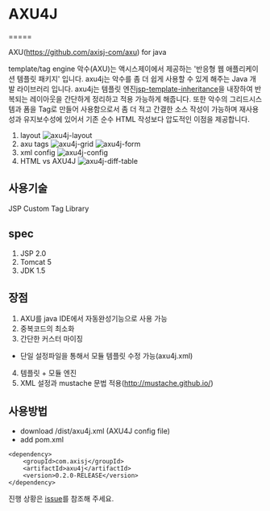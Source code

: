 # AXU4J
=====

AXU(https://github.com/axisj-com/axu) for java

template/tag engine
악수(AXU)는 액시스제이에서 제공하는 '반응형 웹 애플리케이션 템플릿 패키지' 입니다.
axu4j는 악수를 좀 더 쉽게 사용할 수 있게 해주는 Java 개발 라이브러리 입니다.
axu4j는 템플릿 엔진[jsp-template-inheritance](https://github.com/kwon37xi/jsp-template-inheritance)을 내장하여 반복되는 레이아웃을 간단하게 정리하고 적용 가능하게 해줍니다.
또한 악수의 그리드시스템과 폼을 Tag로 만들어 사용함으로서 좀 더 적고 간결한 소스 작성이 가능하며 재사용성과 유지보수성에 있어서 기존 순수 HTML 작성보다 압도적인 이점을 제공합니다.

1. layout
![axu4j-layout](https://cloud.githubusercontent.com/assets/421863/5561293/fe5d3760-8e10-11e4-8a9a-a8b78a20a673.png)
2. axu tags
![axu4j-grid](https://cloud.githubusercontent.com/assets/421863/5561292/fe5c91de-8e10-11e4-9f9b-ab8d48628c4a.png)
![axu4j-form](https://cloud.githubusercontent.com/assets/421863/5561291/fe5c5caa-8e10-11e4-9c9d-025de8753644.png)
3. xml config
![axu4j-config](https://cloud.githubusercontent.com/assets/421863/5561290/fe46a45a-8e10-11e4-8d5d-0194f3c1e853.png)
4. HTML vs AXU4J
![axu4j-diff-table](https://cloud.githubusercontent.com/assets/421863/5561289/fe1c7e96-8e10-11e4-9b3c-375b8c6894c2.png)

## 사용기술
JSP Custom Tag Library

## spec
1. JSP 2.0
2. Tomcat 5
3. JDK 1.5

## 장점
1. AXU를 java IDE에서 자동완성기능으로 사용 가능
2. 중복코드의 최소화
3. 간단한 커스터 마이징
 - 단일 설정파일을 통해서 모듈 템플릿 수정 가능(axu4j.xml)
4. 템플릿 + 모듈 엔진
5. XML 설정과 mustache 문법 적용(http://mustache.github.io/)

## 사용방법
- download /dist/axu4j.xml (AXU4J config file)
- add pom.xml
```
<dependency>
	<groupId>com.axisj</groupId>
	<artifactId>axu4j</artifactId>
	<version>0.2.0-RELEASE</version>
</dependency>
```

진행 상황은 [issue](https://github.com/axisj-com/axu4j/issues)를 참조해 주세요.
